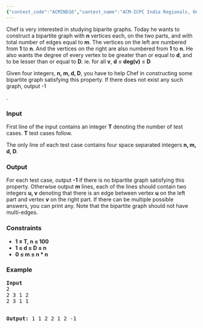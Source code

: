 ```yaml
---
{"contest_code":"ACMIND16","contest_name":"ACM-ICPC India Regionals, Online Preliminary Round 2016","problem_code":"ICPC16F","problem_name":"Chef and Bipartite Graphs","languages_supported":{"0":"C","1":"CPP14","2":"JAVA","3":"PYTH","4":"PYTH 3.4"},"max_timelimit":2,"source_sizelimit":50000,"problem_author":"admin3","problem_tester":null,"date_added":"18-10-2016","tags":{"0":"admin3"},"time":{"view_start_date":1477143000,"submit_start_date":1477143000,"visible_start_date":1788139521,"end_date":1477153800},"layout":"problem"}
---
```

<p>Chef is very interested in studying biparite graphs. Today he wants to construct a bipartite graph with <b>n</b> vertices each, on the two parts, and with total number of edges equal to <b>m</b>. The vertices on the left are numbered from <b>1</b> to <b>n</b>. And the vertices on the right are also numbered from <b>1</b> to <b>n</b>. He also wants the degree of every vertex to be greater than or equal to <b>d</b>, and to be lesser than or equal to <b>D</b>. ie. for all <b>v</b>, <b>d</b> ≤ <b>deg(v)</b> ≤ <b>D</b>
</p>

<p>Given four integers, <b>n, m, d, D</b>, you have to help Chef in constructing some bipartite graph satisfying this property. If there does not exist any such graph, output -1</p>.

<h3>Input</h3>
<p>First line of the input contains an integer <b>T</b> denoting the number of test cases. <b>T</b> test cases follow.</p>
<p>The only line of each test case contains four space separated integers <b>n, m, d, D</b>. </p>


<h3>Output</h3>
<p>For each test case, output <b>-1</b> if there is no bipartite graph satisfying this property. Otherwise output <b>m</b> lines, each of the lines should contain two integers <b>u, v</b> denoting that there is an edge between vertex <b>u</b> on the left part and vertex <b>v</b> on the right part. If there can be multiple possible answers, you can print any. Note that the bipartite graph should not have multi-edges.</p>


<h3>Constraints</h3>
<ul>
<li><b>1 ≤ T, n ≤ 100</b></li>
<li><b>1 ≤ d ≤ D ≤ n</b></li>
<li><b>0 ≤ m ≤ n * n</b></li>
</ul>

<h3>Example</h3>
<pre><b>Input</b>
2
2 3 1 2
2 3 1 1    

<b>Output:</b>
1 1
2 2
1 2
-1
</pre>
